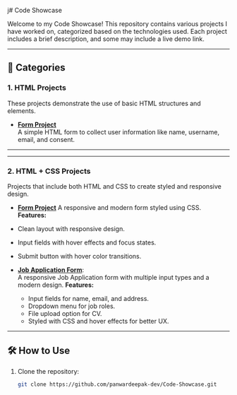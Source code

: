  j# Code Showcase

Welcome to my Code Showcase! This repository contains various projects I have worked on, categorized based on the technologies used. Each project includes a brief description, and some may include a live demo link.

---

## 📂 Categories

### 1. HTML Projects
These projects demonstrate the use of basic HTML structures and elements.

- **[Form Project](https://github.com/panwardeepak-dev/Code-Showcase/tree/main/HTML-Projects/Project1)**  
  A simple HTML form to collect user information like name, username, email, and consent.

---



---

### 2. HTML + CSS Projects
Projects that include both HTML and CSS to create styled and responsive design.

- **[Form Project](https://github.com/panwardeepak-dev/Code-Showcase/tree/main/CSS-Projects/Project1)** 
A responsive and modern form styled using CSS.
**Features:**
- Clean layout with responsive design.
- Input fields with hover effects and focus states.
- Submit button with hover color transitions.

- **[Job Application Form](https://github.com/panwardeepak-dev/Code-Showcase/tree/main/CSS-Projects/JOB-Apply-Form)**:  
  A responsive Job Application form with multiple input types and a modern design.
  **Features:**
  - Input fields for name, email, and address.
  - Dropdown menu for job roles.
  - File upload option for CV.
  - Styled with CSS and hover effects for better UX.

---

## 🛠️ How to Use
1. Clone the repository:  
   ```bash
   git clone https://github.com/panwardeepak-dev/Code-Showcase.git
